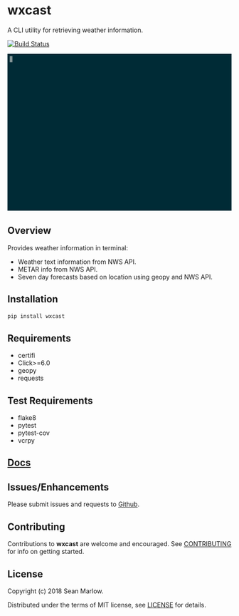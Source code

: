 # wxcast

A CLI utility for retrieving weather information.

[![Build Status](https://github.com/smarlowucf/wxcast/actions/workflows/test.yml/badge.svg)](https://github.com/smarlowucf/wxcast/actions/workflows/test.yml)

![wxcast metar](https://raw.githubusercontent.com/smarlowucf/wxcast/master/images/metar.gif)

## Overview

Provides weather information in terminal:

-   Weather text information from NWS API.
-   METAR info from NWS API.
-   Seven day forecasts based on location using geopy and NWS API.

## Installation

    pip install wxcast

## Requirements

-   certifi
-   Click&gt;=6.0
-   geopy
-   requests

## Test Requirements

-   flake8
-   pytest
-   pytest-cov
-   vcrpy

## [Docs](https://smarlowucf.github.io/wxcast/)

## Issues/Enhancements

Please submit issues and requests to
[Github](https://github.com/smarlowucf/wxcast/issues).

## Contributing

Contributions to **wxcast** are welcome and encouraged. See
[CONTRIBUTING](https://github.com/smarlowucf/wxcast/blob/master/CONTRIBUTING.md)
for info on getting started.

## License

Copyright (c) 2018 Sean Marlow.

Distributed under the terms of MIT license, see
[LICENSE](https://github.com/smarlowucf/wxcast/blob/master/LICENSE)
for details.

